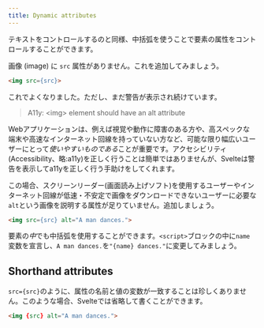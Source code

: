 ```yaml
---
title: Dynamic attributes
---
```


テキストをコントロールするのと同様、中括弧を使うことで要素の属性をコントロールすることができます。

画像 (image) に `src` 属性がありません。これを追加してみましょう。

```html
<img src={src}>
```

これでよくなりました。ただし、まだ警告が表示され続けています。

> A11y: &lt;img&gt; element should have an alt attribute

Webアプリケーションは、例えば視覚や動作に障害のある方や、高スペックな端末や高速なインターネット回線を持っていない方など、可能な限り幅広いユーザーにとって*使いやすいものである*ことが重要です。アクセシビリティ(Accessibility、略:a11y)を正しく行うことは簡単ではありませんが、Svelteは警告を表示してa11yを正しく行う手助けをしてくれます。

この場合、スクリーンリーダー(画面読み上げソフト)を使用するユーザーやインターネット回線が低速・不安定で画像をダウンロードできないユーザーに必要な`alt`という画像を説明する属性が足りていません。追加しましょう。

```html
<img src={src} alt="A man dances.">
```

要素の*中*でも中括弧を使用することができます。`<script>`ブロックの中に`name`変数を宣言し、`A man dances.`を`"{name} dances."`に変更してみましょう。

## Shorthand attributes

`src={src}`のように、属性の名前と値の変数が一致することは珍しくありません。このような場合、Svelteでは省略して書くことができます。

```html
<img {src} alt="A man dances.">
```
